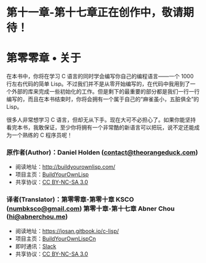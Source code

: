 # 第十一章-第十七章正在创作中，敬请期待！

# 第零零章 • 关于

在本书中，你将在学习 C 语言的同时学会编写你自己的编程语言——一个 1000 行左右代码的简单 Lisp。不过我们并不是从零开始编写的，在代码中我用到了一个外部的库来完成一些初始化的工作。但是剩下的最重要的部分都是我们一行一行编写的，而且在本书结束时，你将会拥有一个属于自己的“麻雀虽小，五脏俱全”的 Lisp。

很多人非常想学习 C 语言，但却无从下手。现在大可不必担心了。如果你能坚持看完本书，我敢保证，至少你将拥有一个非常酷的新语言可以把玩，说不定还能成为一个熟练的 C 程序员呢！

### 原作者(Author)：Daniel Holden (contact@theorangeduck.com)
- 阅读地址：http://buildyourownlisp.com/
- 项目主页：[BuildYourOwnLisp](https://github.com/orangeduck/BuildYourOwnLisp)
- 共享协议：[CC BY-NC-SA 3.0](http://creativecommons.org/licenses/by-nc-sa/3.0/)

### 译者(Translator)：第零零章-第零十章 KSCO (numbksco@gmail.com) 第零十章-第十七章 Abner Chou (hi@abnerchou.me)
- 阅读地址：https://josan.gitbook.io/c-lisp/
- 项目主页：[BuildYourOwnLispCn](https://github.com/NoahDragon/BuildYourOwnLispCn)
- 即时通讯：[Slack](https://join.slack.com/t/buildyourownlisp/shared_invite/enQtMzk2NjUwNjQyNjU5LTc0NzBmN2Y2YWE2NjZiNWEyNDQ4ODliMWQ0NDExN2ZjOTA4ZGU5ZGY3OTJkMDY2YzMxZTc4ZTFjYmZiMDk4MmU)
- 共享协议：[CC BY-NC-SA 3.0](http://creativecommons.org/licenses/by-nc-sa/3.0/)
